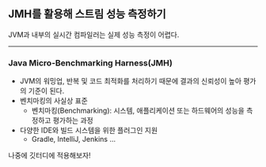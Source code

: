 ## JMH를 활용해 스트림 성능 측정하기

JVM과 내부의 실시간 컴파일러는 실제 성능 측정이 어렵다. 

---

### Java Micro-Benchmarking Harness(JMH)
- JVM의 워밍업, 반복 및 코드 최적화를 처리하기 때문에 결과의 신뢰성이 높아 평가의 기준이 된다. 
- 벤치마킹의 사실상 표준
  - 벤치마킹(Benchmarking): 시스템, 애플리케이션 또는 하드웨어의 성능을 측정하고 평가하는 과정
- 다양한 IDE와 빌드 시스템을 위한 플러그인 지원
  - Gradle, IntelliJ, Jenkins ...


나중에 깃터디에 적용해보자!
